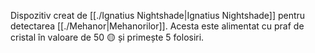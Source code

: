 Dispozitiv creat de [[./Ignatius Nightshade|Ignatius Nightshade]]  pentru detectarea [[./Mehanor|Mehanorilor]]. Acesta este alimentat cu praf de cristal în valoare de 50 🟡 și primește 5 folosiri.   